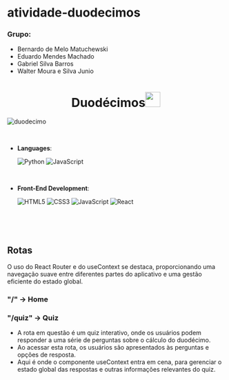 # atividade-duodecimos

### Grupo:
- Bernardo de Melo Matuchewski
- Eduardo Mendes Machado
- Gabriel Silva Barros
- Walter Moura e Silva Junio

<h1 align="center"><b>Duodécimos</b><img src="https://media.giphy.com/media/hvRJCLFzcasrR4ia7z/giphy.gif" width="35"></h1
                                                                                                                         
![duodecimo](https://github.com/BerPGR/atividade-duodecimos/assets/76067595/28bda8d6-721b-4139-88d8-560363980925)
                                                                                                     

<br>

- **Languages**:

    ![Python](https://img.shields.io/badge/Python%20-%2314354C.svg?style=for-the-badge&logo=python&logoColor=white)
    ![JavaScript](https://img.shields.io/badge/JavaScript%20-%23F7DF1E.svg?style=for-the-badge&logo=javascript&logoColor=black)

<br>   
    
- **Front-End Development**:

   ![HTML5](https://img.shields.io/badge/HTML5%20-%23E34F26.svg?style=for-the-badge&logo=html5&logoColor=white)
   ![CSS3](https://img.shields.io/badge/CSS%20-%231572B6.svg?style=for-the-badge&logo=css3&logoColor=white)
   ![JavaScript](https://img.shields.io/badge/JavaScript%20-%23F7DF1E.svg?style=for-the-badge&logo=javascript&logoColor=black)
   ![React](https://img.shields.io/badge/React-61DAFB?style=for-the-badge&logo=react&logoColor=white)

<br>
</p>

<br>



## Rotas
O uso do React Router e do useContext se destaca, proporcionando uma navegação suave entre diferentes partes do aplicativo e uma gestão eficiente do estado global. 
### "/" -> Home

### "/quiz" -> Quiz
* A rota em questão é um quiz interativo, onde os usuários podem responder a uma série de perguntas sobre o cálculo do duodécimo. 
* Ao acessar esta rota, os usuários são apresentados às perguntas e opções de resposta.
* Aqui é onde o componente useContext entra em cena, para gerenciar o estado global das respostas e outras informações relevantes do quiz.
